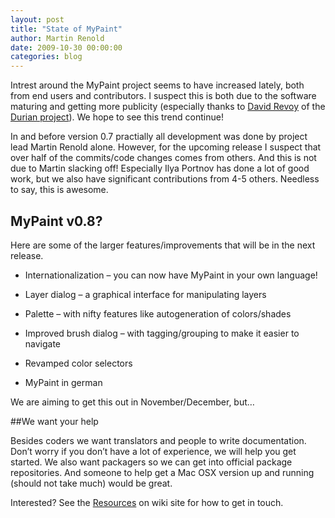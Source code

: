 ```yaml
---
layout: post
title: "State of MyPaint"
author: Martin Renold
date: 2009-10-30 00:00:00
categories: blog
---
```


Intrest around the MyPaint project seems to have increased lately, both 
from end users and contributors. I suspect this is both due to the 
software maturing and getting more publicity (especially thanks to 
[David Revoy](http://davidrevoy.com) of the 
[Durian project](http://durian.blender.org/)). We hope to see this 
trend continue!

In and before version 0.7 practially all development was done by 
project lead Martin Renold alone. However, for the upcoming release I 
suspect that over half of the commits/code changes comes from others. 
And this is not due to Martin slacking off! Especially Ilya Portnov has 
done a lot of good work, but we also have significant contributions 
from 4-5 others. Needless to say, this is awesome.

## MyPaint v0.8?

Here are some of the larger features/improvements that will be in the 
next release.

*   Internationalization – you can now have MyPaint in your own language!
*   Layer dialog – a graphical interface for manipulating layers
*   Palette – with nifty features like autogeneration of colors/shades

*   Improved brush dialog – with tagging/grouping to make it easier to 
navigate
*   Revamped color selectors
*   MyPaint in german

We are aiming to get this out in November/December, but…

##We want your help

Besides coders we want translators and people to write documentation. 
Don’t worry if you don’t have a lot of experience, we will help you get 
started. We also want packagers so we can get into official package 
repositories. And someone to help get a Mac OSX version up and running 
(should not take much) would be great.

Interested? See the [Resources](https://github.com/mypaint/mypaint/wiki)
 on wiki site for how to get in touch.
